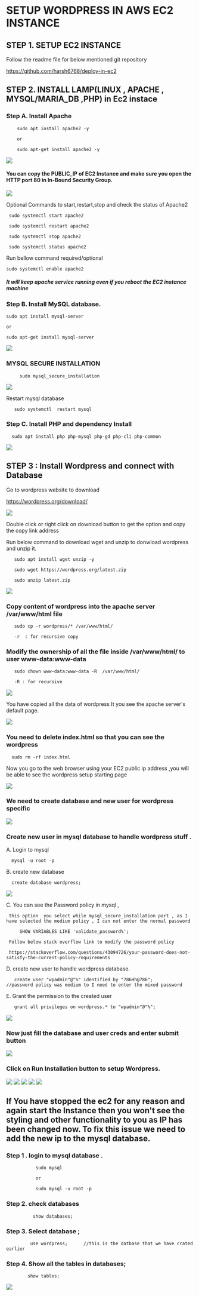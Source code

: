 # SETUP WORDPRESS IN AWS EC2 INSTANCE


## STEP 1. SETUP EC2 INSTANCE

Follow the readme file for below mentioned git repository 

https://github.com/harsh6768/deploy-in-ec2

## STEP 2. INSTALL LAMP(LINUX , APACHE , MYSQL/MARIA_DB ,PHP) in Ec2 instace

   
   ### Step A. Install Apache
   
        sudo apt install apache2 -y 
        
        or 
        
        sudo apt-get install apache2 -y 
  
  
<img src="https://github.com/harsh6768/setup-wordpresss-ec2/blob/main/Screenshots/Screenshot%202022-01-21%20at%204.49.38%20PM.png"/>


  #### You can copy the PUBLIC_IP of EC2 Instance  and make sure you open the HTTP port 80 in In-Bound Security Group.
        
<img src="https://github.com/harsh6768/setup-wordpresss-ec2/blob/main/Screenshots/Screenshot%202022-01-21%20at%206.07.25%20PM.png"/>  

  
  Optional Commands to start,restart,stop and check the status of Apache2
  
     sudo systemctl start apache2

     sudo systemctl restart apache2

     sudo systemctl stop apache2

     sudo systemctl status apache2
  
  Run bellow command required/optional 
  
    sudo systemctl enable apache2
      
 
 ##### It will keep apache service running even if you reboot the EC2 instance machine
  
  
       
  ### Step B. Install MySQL database.
  
  
    sudo apt install mysql-server

    or 

    sudo apt-get install mysql-server
        
     
 <img src="https://github.com/harsh6768/setup-wordpresss-ec2/blob/main/Screenshots/Screenshot%202022-01-21%20at%205.26.16%20PM.png"/>
          
          
          
  ### MYSQL SECURE INSTALLATION
        
         sudo mysql_secure_installation
              
 
 <img src="https://github.com/harsh6768/setup-wordpresss-ec2/blob/main/Screenshots/Screenshot%202022-01-21%20at%206.36.13%20PM.png"/>
 
   
   Restart mysql database
   
       sudo systemctl  restart mysql
       
       
   ### Step C. Install PHP and dependency Install
   
      sudo apt install php php-mysql php-gd php-cli php-common
       
       
<img src="https://github.com/harsh6768/setup-wordpresss-ec2/blob/main/Screenshots/Screenshot%202022-01-21%20at%206.51.46%20PM.png"/>


## STEP 3 : Install Wordpress and connect with Database

Go to wordpress website to download 

https://wordpress.org/download/


<img src="https://github.com/harsh6768/setup-wordpresss-ec2/blob/main/Screenshots/Screenshot%202022-01-21%20at%2010.29.22%20PM.png"/>


Double click or right click on download button to get the option and copy the copy link address


Run below command to download wget and unzip to donwload wordpress and unzip it.

       sudo apt install wget unzip -y
       
       sudo wget https://wordpress.org/latest.zip
       
       sudo unzip latest.zip
       
       
<img src="https://github.com/harsh6768/setup-wordpresss-ec2/blob/main/Screenshots/Screenshot%202022-01-21%20at%2010.57.17%20PM.png"/>

### Copy content of wordpress into the apache server /var/www/html file 

       sudo cp -r wordpress/* /var/www/html/
       
       -r  : for recursive copy
       
### Modify the ownership of all the file inside /var/www/html/ to user www-data:www-data 

       sudo chown www-data:www-data -R  /var/www/html/ 
    
       -R : for recursive 

<img src="https://github.com/harsh6768/setup-wordpresss-ec2/blob/main/Screenshots/Screenshot%202022-01-21%20at%2011.15.11%20PM.png"/>


You have copied all the data of wordpress It you see the apache server's default page.

<img src="https://github.com/harsh6768/setup-wordpresss-ec2/blob/main/Screenshots/Screenshot%202022-01-21%20at%206.07.25%20PM.png"/>  

### You need to delete index.html  so that you can see the wordpress 

      sudo rm -rf index.html 
    
Now you go to the web browser using your EC2 public ip address ,you will be able to see the wordpress setup starting page

<img src="https://github.com/harsh6768/setup-wordpresss-ec2/blob/main/Screenshots/Screenshot%202022-01-21%20at%2011.30.13%20PM.png"/>
    

### We need to create database and new user for wordpress specific 

<img src="https://github.com/harsh6768/setup-wordpresss-ec2/blob/main/Screenshots/Screenshot%202022-01-22%20at%2012.08.47%20AM.png"/>


### Create new user in mysql database to handle wordpress stuff .
   
   A. Login to mysql 
   
      mysql -u root -p 
  
  B. create new database 
  
      create database wordpress;
      

<img src="https://github.com/harsh6768/setup-wordpresss-ec2/blob/main/Screenshots/Screenshot%202022-01-21%20at%2011.56.57%20PM.png"/>
      
  C. You can see the Password policy in mysql ,
  
     this option  you select while mysql_secure_installation part , as I have selected the medium policy , I can not enter the normal password  
     
         SHOW VARIABLES LIKE 'validate_password%';
     
     Follow below stack overflow link to modify the password policy 
     
     https://stackoverflow.com/questions/43094726/your-password-does-not-satisfy-the-current-policy-requirements
     
  D. create new user to handle wordpress database.
  
       create user "wpadmin"@"%" identified by "786Hh@786";      //password policy was medium to I need to enter the mixed password
     
  E. Grant the permission to the created user 
  
       grant all privileges on wordpress.* to "wpadmin"@"%";
      
 <img src="https://github.com/harsh6768/setup-wordpresss-ec2/blob/main/Screenshots/Screenshot%202022-01-21%20at%2011.57.03%20PM.png"/>
 
 
 ### Now just fill the database and user creds and enter submit button 
 
 <img src="https://github.com/harsh6768/setup-wordpresss-ec2/blob/main/Screenshots/Screenshot%202022-01-22%20at%2012.12.05%20AM.png"/>
 
 ### Click on Run Installation button to setup Wordpress.
 
 <img src="https://github.com/harsh6768/setup-wordpresss-ec2/blob/main/Screenshots/Screenshot%202022-01-22%20at%2012.12.33%20AM.png"/>
 
 
 
 <img src="https://github.com/harsh6768/setup-wordpresss-ec2/blob/main/Screenshots/Screenshot%202022-01-22%20at%2012.30.18%20AM.png"/>
 
 <img src="https://github.com/harsh6768/setup-wordpresss-ec2/blob/main/Screenshots/Screenshot%202022-01-22%20at%2012.30.46%20AM.png"/>
 
 <img src="https://github.com/harsh6768/setup-wordpresss-ec2/blob/main/Screenshots/Screenshot%202022-01-22%20at%2012.30.58%20AM.png"/>
 
 <img src="https://github.com/harsh6768/setup-wordpresss-ec2/blob/main/Screenshots/Screenshot%202022-01-22%20at%2012.31.13%20AM.png"/>
 


## If You have stopped the ec2 for any reason and again start the Instance then you won't see the styling and other functionality to you as IP has been changed now. To fix this issue we need to add the new ip to the mysql database.

   ### Step 1 . login to mysql database .
              
               sudo mysql 
               
               or 
               
               sudo mysql -u root -p
               
  ### Step 2.  check databases
  
              show databases;
              
 ### Step 3.  Select database ;
 
             use wordpress;      //this is the datbase that we have crated earlier
 
 ### Step 4. Show all the tables in databases;
 
            show tables;
            
            
   <img src="https://github.com/harsh6768/setup-wordpresss-ec2/blob/main/Screenshots/Screenshot%202022-01-24%20at%208.09.28%20PM.png"/>
   
   
   
 
